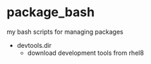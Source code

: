 # package_bash

my bash scripts for managing packages

* devtools.dir 
    - download development tools from rhel8 
